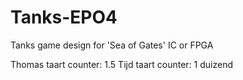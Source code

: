 # Tanks-EPO4
Tanks game design for 'Sea of Gates' IC or FPGA

Thomas taart counter: 1.5
Tijd taart counter: 1 duizend
